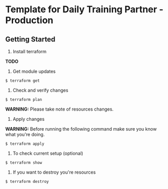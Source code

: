 # Template for Daily Training Partner - Production

## Getting Started

1. Install terraform

  **TODO**

1. Get module updates

  ```
  $ terraform get
  ```

1. Check and verify changes

  ```
  $ terraform plan
  ```

  **WARNING:** Please take note of resources changes.

1. Apply changes

  **WARNING:** Before running the following command make sure you know what
  you're doing.

  ```
  $ terraform apply
  ```

1. To check current setup (optional)

  ```
  $ terraform show
  ```

1. If you want to destroy you're resources

  ```
  $ terraform destroy
  ```
